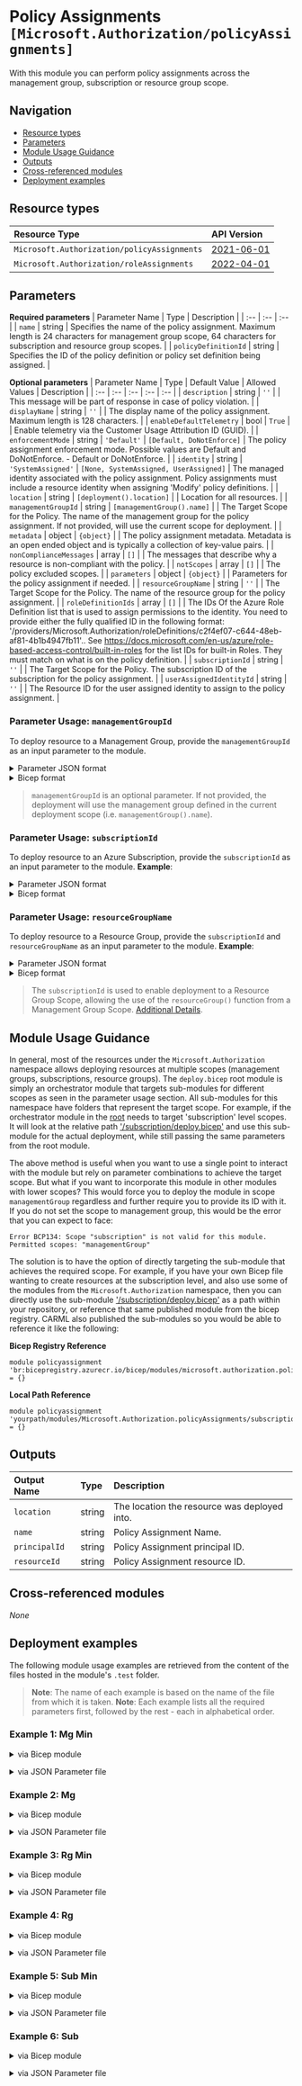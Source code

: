 # Policy Assignments `[Microsoft.Authorization/policyAssignments]`

With this module you can perform policy assignments across the management group, subscription or resource group scope.

## Navigation

- [Resource types](#Resource-types)
- [Parameters](#Parameters)
- [Module Usage Guidance](#Module-Usage-Guidance)
- [Outputs](#Outputs)
- [Cross-referenced modules](#Cross-referenced-modules)
- [Deployment examples](#Deployment-examples)

## Resource types

| Resource Type | API Version |
| :-- | :-- |
| `Microsoft.Authorization/policyAssignments` | [2021-06-01](https://docs.microsoft.com/en-us/azure/templates/Microsoft.Authorization/2021-06-01/policyAssignments) |
| `Microsoft.Authorization/roleAssignments` | [2022-04-01](https://docs.microsoft.com/en-us/azure/templates/Microsoft.Authorization/2022-04-01/roleAssignments) |

## Parameters

**Required parameters**
| Parameter Name | Type | Description |
| :-- | :-- | :-- |
| `name` | string | Specifies the name of the policy assignment. Maximum length is 24 characters for management group scope, 64 characters for subscription and resource group scopes. |
| `policyDefinitionId` | string | Specifies the ID of the policy definition or policy set definition being assigned. |

**Optional parameters**
| Parameter Name | Type | Default Value | Allowed Values | Description |
| :-- | :-- | :-- | :-- | :-- |
| `description` | string | `''` |  | This message will be part of response in case of policy violation. |
| `displayName` | string | `''` |  | The display name of the policy assignment. Maximum length is 128 characters. |
| `enableDefaultTelemetry` | bool | `True` |  | Enable telemetry via the Customer Usage Attribution ID (GUID). |
| `enforcementMode` | string | `'Default'` | `[Default, DoNotEnforce]` | The policy assignment enforcement mode. Possible values are Default and DoNotEnforce. - Default or DoNotEnforce. |
| `identity` | string | `'SystemAssigned'` | `[None, SystemAssigned, UserAssigned]` | The managed identity associated with the policy assignment. Policy assignments must include a resource identity when assigning 'Modify' policy definitions. |
| `location` | string | `[deployment().location]` |  | Location for all resources. |
| `managementGroupId` | string | `[managementGroup().name]` |  | The Target Scope for the Policy. The name of the management group for the policy assignment. If not provided, will use the current scope for deployment. |
| `metadata` | object | `{object}` |  | The policy assignment metadata. Metadata is an open ended object and is typically a collection of key-value pairs. |
| `nonComplianceMessages` | array | `[]` |  | The messages that describe why a resource is non-compliant with the policy. |
| `notScopes` | array | `[]` |  | The policy excluded scopes. |
| `parameters` | object | `{object}` |  | Parameters for the policy assignment if needed. |
| `resourceGroupName` | string | `''` |  | The Target Scope for the Policy. The name of the resource group for the policy assignment. |
| `roleDefinitionIds` | array | `[]` |  | The IDs Of the Azure Role Definition list that is used to assign permissions to the identity. You need to provide either the fully qualified ID in the following format: '/providers/Microsoft.Authorization/roleDefinitions/c2f4ef07-c644-48eb-af81-4b1b4947fb11'.. See https://docs.microsoft.com/en-us/azure/role-based-access-control/built-in-roles for the list IDs for built-in Roles. They must match on what is on the policy definition. |
| `subscriptionId` | string | `''` |  | The Target Scope for the Policy. The subscription ID of the subscription for the policy assignment. |
| `userAssignedIdentityId` | string | `''` |  | The Resource ID for the user assigned identity to assign to the policy assignment. |


### Parameter Usage: `managementGroupId`

To deploy resource to a Management Group, provide the `managementGroupId` as an input parameter to the module.

<details>

<summary>Parameter JSON format</summary>

```json
"managementGroupId": {
    "value": "contoso-group"
}
```

</details>


<details>

<summary>Bicep format</summary>

```bicep
managementGroupId: 'contoso-group'
```

</details>
<p>

> `managementGroupId` is an optional parameter. If not provided, the deployment will use the management group defined in the current deployment scope (i.e. `managementGroup().name`).

### Parameter Usage: `subscriptionId`

To deploy resource to an Azure Subscription, provide the `subscriptionId` as an input parameter to the module. **Example**:

<details>

<summary>Parameter JSON format</summary>

```json
"subscriptionId": {
    "value": "12345678-b049-471c-95af-123456789012"
}
```

</details>

<details>

<summary>Bicep format</summary>

```bicep
subscriptionId: '12345678-b049-471c-95af-123456789012'
```

</details>
<p>

### Parameter Usage: `resourceGroupName`

To deploy resource to a Resource Group, provide the `subscriptionId` and `resourceGroupName` as an input parameter to the module. **Example**:

<details>

<summary>Parameter JSON format</summary>

```json
"subscriptionId": {
    "value": "12345678-b049-471c-95af-123456789012"
},
"resourceGroupName": {
    "value": "target-resourceGroup"
}
```

</details>


<details>

<summary>Bicep format</summary>

```bicep
subscriptionId: '12345678-b049-471c-95af-123456789012'
resourceGroupName: 'target-resourceGroup'
```

</details>
<p>

> The `subscriptionId` is used to enable deployment to a Resource Group Scope, allowing the use of the `resourceGroup()` function from a Management Group Scope. [Additional Details](https://github.com/Azure/bicep/pull/1420).

## Module Usage Guidance

In general, most of the resources under the `Microsoft.Authorization` namespace allows deploying resources at multiple scopes (management groups, subscriptions, resource groups). The `deploy.bicep` root module is simply an orchestrator module that targets sub-modules for different scopes as seen in the parameter usage section. All sub-modules for this namespace have folders that represent the target scope. For example, if the orchestrator module in the [root](deploy.bicep) needs to target 'subscription' level scopes. It will look at the relative path ['/subscription/deploy.bicep'](./subscription/deploy.bicep) and use this sub-module for the actual deployment, while still passing the same parameters from the root module.

The above method is useful when you want to use a single point to interact with the module but rely on parameter combinations to achieve the target scope. But what if you want to incorporate this module in other modules with lower scopes? This would force you to deploy the module in scope `managementGroup` regardless and further require you to provide its ID with it. If you do not set the scope to management group, this would be the error that you can expect to face:

```bicep
Error BCP134: Scope "subscription" is not valid for this module. Permitted scopes: "managementGroup"
```

The solution is to have the option of directly targeting the sub-module that achieves the required scope. For example, if you have your own Bicep file wanting to create resources at the subscription level, and also use some of the modules from the `Microsoft.Authorization` namespace, then you can directly use the sub-module ['/subscription/deploy.bicep'](./subscription/deploy.bicep) as a path within your repository, or reference that same published module from the bicep registry. CARML also published the sub-modules so you would be able to reference it like the following:

**Bicep Registry Reference**
```bicep
module policyassignment 'br:bicepregistry.azurecr.io/bicep/modules/microsoft.authorization.policyassignments.subscription:version' = {}
```
**Local Path Reference**
```bicep
module policyassignment 'yourpath/modules/Microsoft.Authorization.policyAssignments/subscription/deploy.bicep' = {}
```

## Outputs

| Output Name | Type | Description |
| :-- | :-- | :-- |
| `location` | string | The location the resource was deployed into. |
| `name` | string | Policy Assignment Name. |
| `principalId` | string | Policy Assignment principal ID. |
| `resourceId` | string | Policy Assignment resource ID. |

## Cross-referenced modules

_None_

## Deployment examples

The following module usage examples are retrieved from the content of the files hosted in the module's `.test` folder.
   >**Note**: The name of each example is based on the name of the file from which it is taken.
   >**Note**: Each example lists all the required parameters first, followed by the rest - each in alphabetical order.

<h3>Example 1: Mg Min</h3>

<details>

<summary>via Bicep module</summary>

```bicep
module policyAssignments './Microsoft.Authorization/policyAssignments/deploy.bicep' = {
  name: '${uniqueString(deployment().name)}-policyAssignments'
  params: {
    // Required parameters
    name: '<<namePrefix>>-min-mg-polAss'
    policyDefinitionID: '/providers/Microsoft.Authorization/policyDefinitions/06a78e20-9358-41c9-923c-fb736d382a4d'
  }
}
```

</details>
<p>

<details>

<summary>via JSON Parameter file</summary>

```json
{
  "$schema": "https://schema.management.azure.com/schemas/2019-04-01/deploymentParameters.json#",
  "contentVersion": "1.0.0.0",
  "parameters": {
    // Required parameters
    "name": {
      "value": "<<namePrefix>>-min-mg-polAss"
    },
    "policyDefinitionID": {
      "value": "/providers/Microsoft.Authorization/policyDefinitions/06a78e20-9358-41c9-923c-fb736d382a4d"
    }
  }
}
```

</details>
<p>

<h3>Example 2: Mg</h3>

<details>

<summary>via Bicep module</summary>

```bicep
module policyAssignments './Microsoft.Authorization/policyAssignments/deploy.bicep' = {
  name: '${uniqueString(deployment().name)}-policyAssignments'
  params: {
    // Required parameters
    name: '<<namePrefix>>-mg-polAss'
    policyDefinitionId: '/providers/Microsoft.Authorization/policyDefinitions/4f9dc7db-30c1-420c-b61a-e1d640128d26'
    // Non-required parameters
    description: '[Description] Policy Assignment at the management group scope'
    displayName: '[Display Name] Policy Assignment at the management group scope'
    enforcementMode: 'DoNotEnforce'
    identity: 'SystemAssigned'
    location: 'australiaeast'
    managementGroupId: '<<managementGroupId>>'
    metadata: {
      category: 'Security'
      version: '1.0'
    }
    nonComplianceMessages: [
      {
        message: 'Violated Policy Assignment - This is a Non Compliance Message'
      }
    ]
    notScopes: [
      '/subscriptions/<<subscriptionId>>/resourceGroups/validation-rg'
    ]
    parameters: {
      tagName: {
        value: 'env'
      }
      tagValue: {
        value: 'prod'
      }
    }
    roleDefinitionIds: [
      '/providers/microsoft.authorization/roleDefinitions/b24988ac-6180-42a0-ab88-20f7382dd24c'
    ]
  }
}
```

</details>
<p>

<details>

<summary>via JSON Parameter file</summary>

```json
{
  "$schema": "https://schema.management.azure.com/schemas/2019-04-01/deploymentParameters.json#",
  "contentVersion": "1.0.0.0",
  "parameters": {
    // Required parameters
    "name": {
      "value": "<<namePrefix>>-mg-polAss"
    },
    "policyDefinitionId": {
      "value": "/providers/Microsoft.Authorization/policyDefinitions/4f9dc7db-30c1-420c-b61a-e1d640128d26"
    },
    // Non-required parameters
    "description": {
      "value": "[Description] Policy Assignment at the management group scope"
    },
    "displayName": {
      "value": "[Display Name] Policy Assignment at the management group scope"
    },
    "enforcementMode": {
      "value": "DoNotEnforce"
    },
    "identity": {
      "value": "SystemAssigned"
    },
    "location": {
      "value": "australiaeast"
    },
    "managementGroupId": {
      "value": "<<managementGroupId>>"
    },
    "metadata": {
      "value": {
        "category": "Security",
        "version": "1.0"
      }
    },
    "nonComplianceMessages": {
      "value": [
        {
          "message": "Violated Policy Assignment - This is a Non Compliance Message"
        }
      ]
    },
    "notScopes": {
      "value": [
        "/subscriptions/<<subscriptionId>>/resourceGroups/validation-rg"
      ]
    },
    "parameters": {
      "value": {
        "tagName": {
          "value": "env"
        },
        "tagValue": {
          "value": "prod"
        }
      }
    },
    "roleDefinitionIds": {
      "value": [
        "/providers/microsoft.authorization/roleDefinitions/b24988ac-6180-42a0-ab88-20f7382dd24c"
      ]
    }
  }
}
```

</details>
<p>

<h3>Example 3: Rg Min</h3>

<details>

<summary>via Bicep module</summary>

```bicep
module policyAssignments './Microsoft.Authorization/policyAssignments/deploy.bicep' = {
  name: '${uniqueString(deployment().name)}-policyAssignments'
  params: {
    // Required parameters
    name: '<<namePrefix>>-min-rg-polAss'
    policyDefinitionID: '/providers/Microsoft.Authorization/policyDefinitions/06a78e20-9358-41c9-923c-fb736d382a4d'
    // Non-required parameters
    resourceGroupName: 'validation-rg'
    subscriptionId: '<<subscriptionId>>'
  }
}
```

</details>
<p>

<details>

<summary>via JSON Parameter file</summary>

```json
{
  "$schema": "https://schema.management.azure.com/schemas/2019-04-01/deploymentParameters.json#",
  "contentVersion": "1.0.0.0",
  "parameters": {
    // Required parameters
    "name": {
      "value": "<<namePrefix>>-min-rg-polAss"
    },
    "policyDefinitionID": {
      "value": "/providers/Microsoft.Authorization/policyDefinitions/06a78e20-9358-41c9-923c-fb736d382a4d"
    },
    // Non-required parameters
    "resourceGroupName": {
      "value": "validation-rg"
    },
    "subscriptionId": {
      "value": "<<subscriptionId>>"
    }
  }
}
```

</details>
<p>

<h3>Example 4: Rg</h3>

<details>

<summary>via Bicep module</summary>

```bicep
module policyAssignments './Microsoft.Authorization/policyAssignments/deploy.bicep' = {
  name: '${uniqueString(deployment().name)}-policyAssignments'
  params: {
    // Required parameters
    name: '<<namePrefix>>-rg-polAss'
    policyDefinitionId: '/providers/Microsoft.Authorization/policyDefinitions/4f9dc7db-30c1-420c-b61a-e1d640128d26'
    // Non-required parameters
    description: '[Description] Policy Assignment at the resource group scope'
    displayName: '[Display Name] Policy Assignment at the resource group scope'
    enforcementMode: 'DoNotEnforce'
    identity: 'UserAssigned'
    location: 'australiaeast'
    metadata: {
      category: 'Security'
      version: '1.0'
    }
    nonComplianceMessages: [
      {
        message: 'Violated Policy Assignment - This is a Non Compliance Message'
      }
    ]
    notScopes: [
      '/subscriptions/<<subscriptionId>>/resourceGroups/validation-rg/providers/Microsoft.KeyVault/vaults/adp-<<namePrefix>>-az-kv-x-001'
    ]
    parameters: {
      tagName: {
        value: 'env'
      }
      tagValue: {
        value: 'prod'
      }
    }
    resourceGroupName: 'validation-rg'
    roleDefinitionIds: [
      '/providers/microsoft.authorization/roleDefinitions/b24988ac-6180-42a0-ab88-20f7382dd24c'
    ]
    subscriptionId: '<<subscriptionId>>'
    userAssignedIdentityId: '/subscriptions/<<subscriptionId>>/resourcegroups/validation-rg/providers/Microsoft.ManagedIdentity/userAssignedIdentities/adp-<<namePrefix>>-az-msi-x-001'
  }
}
```

</details>
<p>

<details>

<summary>via JSON Parameter file</summary>

```json
{
  "$schema": "https://schema.management.azure.com/schemas/2019-04-01/deploymentParameters.json#",
  "contentVersion": "1.0.0.0",
  "parameters": {
    // Required parameters
    "name": {
      "value": "<<namePrefix>>-rg-polAss"
    },
    "policyDefinitionId": {
      "value": "/providers/Microsoft.Authorization/policyDefinitions/4f9dc7db-30c1-420c-b61a-e1d640128d26"
    },
    // Non-required parameters
    "description": {
      "value": "[Description] Policy Assignment at the resource group scope"
    },
    "displayName": {
      "value": "[Display Name] Policy Assignment at the resource group scope"
    },
    "enforcementMode": {
      "value": "DoNotEnforce"
    },
    "identity": {
      "value": "UserAssigned"
    },
    "location": {
      "value": "australiaeast"
    },
    "metadata": {
      "value": {
        "category": "Security",
        "version": "1.0"
      }
    },
    "nonComplianceMessages": {
      "value": [
        {
          "message": "Violated Policy Assignment - This is a Non Compliance Message"
        }
      ]
    },
    "notScopes": {
      "value": [
        "/subscriptions/<<subscriptionId>>/resourceGroups/validation-rg/providers/Microsoft.KeyVault/vaults/adp-<<namePrefix>>-az-kv-x-001"
      ]
    },
    "parameters": {
      "value": {
        "tagName": {
          "value": "env"
        },
        "tagValue": {
          "value": "prod"
        }
      }
    },
    "resourceGroupName": {
      "value": "validation-rg"
    },
    "roleDefinitionIds": {
      "value": [
        "/providers/microsoft.authorization/roleDefinitions/b24988ac-6180-42a0-ab88-20f7382dd24c"
      ]
    },
    "subscriptionId": {
      "value": "<<subscriptionId>>"
    },
    "userAssignedIdentityId": {
      "value": "/subscriptions/<<subscriptionId>>/resourcegroups/validation-rg/providers/Microsoft.ManagedIdentity/userAssignedIdentities/adp-<<namePrefix>>-az-msi-x-001"
    }
  }
}
```

</details>
<p>

<h3>Example 5: Sub Min</h3>

<details>

<summary>via Bicep module</summary>

```bicep
module policyAssignments './Microsoft.Authorization/policyAssignments/deploy.bicep' = {
  name: '${uniqueString(deployment().name)}-policyAssignments'
  params: {
    // Required parameters
    name: '<<namePrefix>>-min-sub-polAss'
    policyDefinitionID: '/providers/Microsoft.Authorization/policyDefinitions/06a78e20-9358-41c9-923c-fb736d382a4d'
    // Non-required parameters
    subscriptionId: '<<subscriptionId>>'
  }
}
```

</details>
<p>

<details>

<summary>via JSON Parameter file</summary>

```json
{
  "$schema": "https://schema.management.azure.com/schemas/2019-04-01/deploymentParameters.json#",
  "contentVersion": "1.0.0.0",
  "parameters": {
    // Required parameters
    "name": {
      "value": "<<namePrefix>>-min-sub-polAss"
    },
    "policyDefinitionID": {
      "value": "/providers/Microsoft.Authorization/policyDefinitions/06a78e20-9358-41c9-923c-fb736d382a4d"
    },
    // Non-required parameters
    "subscriptionId": {
      "value": "<<subscriptionId>>"
    }
  }
}
```

</details>
<p>

<h3>Example 6: Sub</h3>

<details>

<summary>via Bicep module</summary>

```bicep
module policyAssignments './Microsoft.Authorization/policyAssignments/deploy.bicep' = {
  name: '${uniqueString(deployment().name)}-policyAssignments'
  params: {
    // Required parameters
    name: '<<namePrefix>>-sub-polAss'
    policyDefinitionId: '/providers/Microsoft.Authorization/policyDefinitions/4f9dc7db-30c1-420c-b61a-e1d640128d26'
    // Non-required parameters
    description: '[Description] Policy Assignment at the subscription scope'
    displayName: '[Display Name] Policy Assignment at the subscription scope'
    enforcementMode: 'DoNotEnforce'
    identity: 'UserAssigned'
    location: 'australiaeast'
    metadata: {
      category: 'Security'
      version: '1.0'
    }
    nonComplianceMessages: [
      {
        message: 'Violated Policy Assignment - This is a Non Compliance Message'
      }
    ]
    notScopes: [
      '/subscriptions/<<subscriptionId>>/resourceGroups/validation-rg'
    ]
    parameters: {
      tagName: {
        value: 'env'
      }
      tagValue: {
        value: 'prod'
      }
    }
    roleDefinitionIds: [
      '/providers/microsoft.authorization/roleDefinitions/b24988ac-6180-42a0-ab88-20f7382dd24c'
    ]
    subscriptionId: '<<subscriptionId>>'
    userAssignedIdentityId: '/subscriptions/<<subscriptionId>>/resourcegroups/validation-rg/providers/Microsoft.ManagedIdentity/userAssignedIdentities/adp-<<namePrefix>>-az-msi-x-001'
  }
}
```

</details>
<p>

<details>

<summary>via JSON Parameter file</summary>

```json
{
  "$schema": "https://schema.management.azure.com/schemas/2019-04-01/deploymentParameters.json#",
  "contentVersion": "1.0.0.0",
  "parameters": {
    // Required parameters
    "name": {
      "value": "<<namePrefix>>-sub-polAss"
    },
    "policyDefinitionId": {
      "value": "/providers/Microsoft.Authorization/policyDefinitions/4f9dc7db-30c1-420c-b61a-e1d640128d26"
    },
    // Non-required parameters
    "description": {
      "value": "[Description] Policy Assignment at the subscription scope"
    },
    "displayName": {
      "value": "[Display Name] Policy Assignment at the subscription scope"
    },
    "enforcementMode": {
      "value": "DoNotEnforce"
    },
    "identity": {
      "value": "UserAssigned"
    },
    "location": {
      "value": "australiaeast"
    },
    "metadata": {
      "value": {
        "category": "Security",
        "version": "1.0"
      }
    },
    "nonComplianceMessages": {
      "value": [
        {
          "message": "Violated Policy Assignment - This is a Non Compliance Message"
        }
      ]
    },
    "notScopes": {
      "value": [
        "/subscriptions/<<subscriptionId>>/resourceGroups/validation-rg"
      ]
    },
    "parameters": {
      "value": {
        "tagName": {
          "value": "env"
        },
        "tagValue": {
          "value": "prod"
        }
      }
    },
    "roleDefinitionIds": {
      "value": [
        "/providers/microsoft.authorization/roleDefinitions/b24988ac-6180-42a0-ab88-20f7382dd24c"
      ]
    },
    "subscriptionId": {
      "value": "<<subscriptionId>>"
    },
    "userAssignedIdentityId": {
      "value": "/subscriptions/<<subscriptionId>>/resourcegroups/validation-rg/providers/Microsoft.ManagedIdentity/userAssignedIdentities/adp-<<namePrefix>>-az-msi-x-001"
    }
  }
}
```

</details>
<p>
